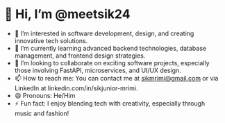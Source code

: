 # 👋 Hi, I’m @meetsik24

- 👀 I’m interested in software development, design, and creating innovative tech solutions.
- 🌱 I’m currently learning advanced backend technologies, database management, and frontend design strategies.
- 💞️ I’m looking to collaborate on exciting software projects, especially those involving FastAPI, microservices, and UI/UX design.
- 📫 How to reach me: You can contact me at sikmrimi@gmail.com or via LinkedIn at linkedin.com/in/sikjunior-mrimi.
- 😄 Pronouns: He/Him
- ⚡ Fun fact: I enjoy blending tech with creativity, especially through music and fashion!

<!---
meetsik24/meetsik24 is a ✨ special ✨ repository because its `README.md` (this file) appears on your GitHub profile.
You can click the Preview link to take a look at your changes.
--->

